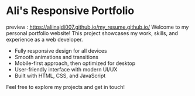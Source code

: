 # Ali's Responsive Portfolio
preview : https://aliinajdi007.github.io/my_resume.github.io/
Welcome to my personal portfolio website! This project showcases my work, skills, and experience as a web developer.

- Fully responsive design for all devices
- Smooth animations and transitions
- Mobile-first approach, then optimized for desktop
- User-friendly interface with modern UI/UX
- Built with HTML, CSS, and JavaScript

Feel free to explore my projects and get in touch!



